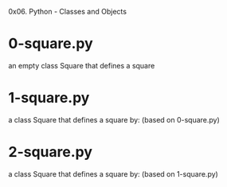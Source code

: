 0x06. Python - Classes and Objects

# 0-square.py
an empty class Square that defines a square

# 1-square.py
a class Square that defines a square by: (based on 0-square.py)

# 2-square.py
a class Square that defines a square by: (based on 1-square.py)
